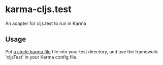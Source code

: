 # karma-cljs.test

An adapter for cljs.test to run in Karma

## Usage

Put [a circle.karma file](https://github.com/circleci/frontend/blob/master/test-cljs/circle/karma.cljs) file into your test directory, and use the framework 'cljsTest' in your Karma config file.
